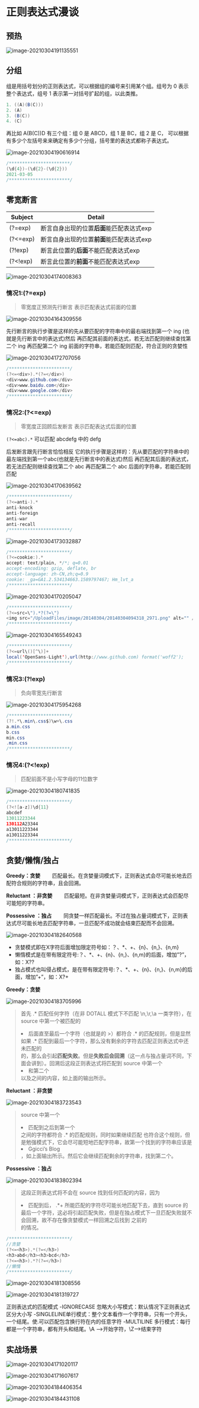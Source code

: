 # 正则表达式漫谈

## 预热



![image-20210304191135551](D:\Dev\SrcCode\spring-boot-climbing\data-climbing-manuscripts\src\main\linux\正则表达式漫谈.assets\image-20210304191135551.png)

## 分组

组是用括号划分的正则表达式，可以根据组的编号来引用某个组。组号为 0 表示整个表达式，组号 1 表示第一对括号扩起的组，以此类推。

```java
1. ((A)(B(C)))
2. (A)
3. (B(C))
4. (C)
```

再比如 A(B(C))D 有三个组：组 0 是 ABCD，组 1 是 BC，组 2 是 C，
可以根据有多少个左括号来来确定有多少个分组，括号里的表达式都称子表达式。

![image-20210304190616914](D:\Dev\SrcCode\spring-boot-climbing\data-climbing-manuscripts\src\main\linux\正则表达式漫谈.assets\image-20210304190616914.png)



```java
/***********************/
(\d{4})-(\d{2}-(\d{2}))
2021-03-05
/***********************/
```

## 零宽断言

| Subject  | Detail                                    |
| -------- | ----------------------------------------- |
| (?=exp)  | 断言自身出现的位置**后面**能匹配表达式exp |
| (?<=exp) | 断言自身出现的位置**前面**能匹配表达式exp |
| (?!exp)  | 断言此位置的**后面**不能匹配表达式exp     |
| (?<!exp) | 断言此位置的**前面**不能匹配表达式exp     |

![image-20210304174008363](D:\Dev\SrcCode\spring-boot-climbing\data-climbing-manuscripts\src\main\linux\正则表达式漫谈.assets\image-20210304174008363.png)



### 情况1:(?=exp)

> 零宽度正预测先行断言 表示匹配表达式前面的位置

![image-20210304164309556](D:\Dev\SrcCode\spring-boot-climbing\data-climbing-manuscripts\src\main\linux\正则表达式漫谈.assets\image-20210304164309556.png)

先行断言的执行步骤是这样的先从要匹配的字符串中的最右端找到第一个 ing (也就是先行断言中的表达式)然后 再匹配其前面的表达式，若无法匹配则继续查找第二个 ing 再匹配第二个 ing 前面的字符串，若能匹配则匹配，符合正则的贪婪性



![image-20210304172707056](D:\Dev\SrcCode\spring-boot-climbing\data-climbing-manuscripts\src\main\linux\正则表达式漫谈.assets\image-20210304172707056.png)

```java
/***********************/
(?<=<div>).*(?=</div>)
<div>www.github.com</div>
<div>www.baidu.com</div>
<div>www.google.com</div>
/***********************/
```







### 情况2:(?<=exp) 

> 零宽度正回顾后发断言 表示匹配表达式后面的位置

`(?<=abc).*` 可以匹配 abcdefg 中的 defg

后发断言跟先行断言恰恰相反 它的执行步骤是这样的：先从要匹配的字符串中的最左端找到第一个abc(也就是先行断言中的表达式)然后 再匹配其后面的表达式，若无法匹配则继续查找第二个 abc 再匹配第二个 abc 后面的字符串，若能匹配则匹配



![image-20210304170639562](D:\Dev\SrcCode\spring-boot-climbing\data-climbing-manuscripts\src\main\linux\正则表达式漫谈.assets\image-20210304170639562.png)



```java
/***********************/
(?<=anti-).*
anti-knock
anti-foreign
anti-war
anti-recall
/***********************/
```



![image-20210304173032887](D:\Dev\SrcCode\spring-boot-climbing\data-climbing-manuscripts\src\main\linux\正则表达式漫谈.assets\image-20210304173032887.png)



```java
/***********************/
(?<=cookie:).*
accept: text/plain, */*; q=0.01
accept-encoding: gzip, deflate, br
accept-language: zh-CN,zh;q=0.9
cookie: _ga=GA1.2.534134663.1589797467; Hm_lvt_a
/***********************/
```





![image-20210304170205047](D:\Dev\SrcCode\spring-boot-climbing\data-climbing-manuscripts\src\main\linux\正则表达式漫谈.assets\image-20210304170205047.png)







```java
/***********************/
(?<=src=\").*?(?=\")
<img src="/UploadFiles/image/20140304/20140304094318_2971.png" alt="" />
/***********************/
```

![image-20210304165549243](D:\Dev\SrcCode\spring-boot-climbing\data-climbing-manuscripts\src\main\linux\正则表达式漫谈.assets\image-20210304165549243.png)

```java
/***********************/
(?<=url\()[^\)]+
local('OpenSans-Light'),url(http://www.github.com) format('woff2');
/***********************/
```

### 情况3:(?!exp)

> 负向零宽先行断言





![image-20210304175954268](D:\Dev\SrcCode\spring-boot-climbing\data-climbing-manuscripts\src\main\linux\正则表达式漫谈.assets\image-20210304175954268.png)



```java
/***********************/
(?!.*\.min\.css$)\w+\.css
a.min.css
b.css
min.css
.min.css
/***********************/
```



### 情况4:(?<!exp)

> 匹配前面不是小写字母的11位数字

![image-20210304180741835](D:\Dev\SrcCode\spring-boot-climbing\data-climbing-manuscripts\src\main\linux\正则表达式漫谈.assets\image-20210304180741835.png)

```java
/***********************/
(?<![a-z])\d{11}
abcdef
13011223344
130112A23344
a13011223344
a13011223344
/***********************/
```

## 贪婪/懒惰/独占

**Greedy：贪婪**
　　匹配最长。在贪婪量词模式下，正则表达式会尽可能长地去匹配符合规则的字符串，且会回溯。

**Reluctant ：非贪婪**
　　匹配最短。在非贪婪量词模式下，正则表达式会匹配尽可能短的字符串。

**Possessive ：独占**
　　同贪婪一样匹配最长。不过在独占量词模式下，正则表达式尽可能长地去匹配字符串，一旦匹配不成功就会结束匹配而不会回溯。

![image-20210304182640568](D:\Dev\SrcCode\spring-boot-climbing\data-climbing-manuscripts\src\main\linux\正则表达式漫谈.assets\image-20210304182640568.png)

- 贪婪模式即在X字符后面增加限定符号如：？、*、+、{n}、{n,}、{n,m}
- 懒惰模式是在带有限定符号:？、*、+、{n}、{n,}、{n,m}的后面，增加”?”，如：X??
- 独占模式也叫侵占模式，是在带有限定符号:？、*、+、{n}、{n,}、{n,m}的后面，增加”+”，如：X?+



**Greedy：贪婪**

![image-20210304183705996](D:\Dev\SrcCode\spring-boot-climbing\data-climbing-manuscripts\src\main\linux\正则表达式漫谈.assets\image-20210304183705996.png)

> 首先 .* 匹配任何字符（在非 DOTALL 模式下不匹配 \n,\r,\a 一类字符），在 source 中第一个被匹配的 <li> 后面直至最后一个字符（也就是</ol>的 >）都符合 .* 的匹配规则，但是显然如果 .* 匹配到最后一个字符，那么没有剩余的字符去匹配正则表达式中还未匹配的 </li> 的，那么会引起**匹配失败**。但是**失败后会回溯**（这一点与独占量词不同，下面会讲到）。回溯后这段正则表达式将匹配到 source 中第一个 <li> 和第二个 </li> 以及之间的内容，如上面的输出所示。

**Reluctant ：非贪婪**

![image-20210304183723543](D:\Dev\SrcCode\spring-boot-climbing\data-climbing-manuscripts\src\main\linux\正则表达式漫谈.assets\image-20210304183723543.png)

> source 中第一个<li>匹配到之后到第一个</li>之间的字符都符合 .* 的匹配规则，同时如果继续匹配 </li> 也符合这个规则，但是勉强模式下，它会尽可能短地匹配字符串，故第一个找到的字符串应该是 <li>Ggicci’s Blog</li>，如上面输出所示。然后它会继续匹配剩余的字符串，找到第二个。

**Possessive ：独占**

![image-20210304183802394](D:\Dev\SrcCode\spring-boot-climbing\data-climbing-manuscripts\src\main\linux\正则表达式漫谈.assets\image-20210304183802394.png)



> 这段正则表达式将不会在 source 找到任何匹配的内容，因为 <li> 匹配到后， .*+ 所能匹配的字符尽可能长地匹配下去，直到 source 的最后一个字符，这必将引起匹配失败，但是在独占模式下一旦匹配失败就不会回溯，故不存在像贪婪模式一样回溯之后找到 </ol>之前的</li> 的情况。

```java
/***********************/
//贪婪
(?<=<h3>).*(?=</h3>)
<h3>abd</h3><h3>bcd</h3>
(?<=<h3>).*?(?=</h3>)
//懒惰
/***********************/
```

![image-20210304181308556](D:\Dev\SrcCode\spring-boot-climbing\data-climbing-manuscripts\src\main\linux\正则表达式漫谈.assets\image-20210304181308556.png)

![image-20210304181319727](D:\Dev\SrcCode\spring-boot-climbing\data-climbing-manuscripts\src\main\linux\正则表达式漫谈.assets\image-20210304181319727.png)

正则表达式的匹配模式
-IGNORECASE 忽略大小写模式：默认情况下正则表达式区分大小写
-SINGLELINE单行模式：整个文本看作一个字符串，只有一个开头，一个结尾。使.可以匹配包含换行符在内的任意字符
-MULTILINE 多行模式：每行都是一个字符串，都有开头和结尾。\A -->开始字符，\Z–>结束字符

## 实战场景

![image-20210304171020117](D:\Dev\SrcCode\spring-boot-climbing\data-climbing-manuscripts\src\main\linux\正则表达式漫谈.assets\image-20210304171020117.png)

![image-20210304171607617](D:\Dev\SrcCode\spring-boot-climbing\data-climbing-manuscripts\src\main\linux\正则表达式漫谈.assets\image-20210304171607617.png)

![image-20210304184406354](D:\Dev\SrcCode\spring-boot-climbing\data-climbing-manuscripts\src\main\linux\正则表达式漫谈.assets\image-20210304184406354.png)

![image-20210304184431108](D:\Dev\SrcCode\spring-boot-climbing\data-climbing-manuscripts\src\main\linux\正则表达式漫谈.assets\image-20210304184431108.png)